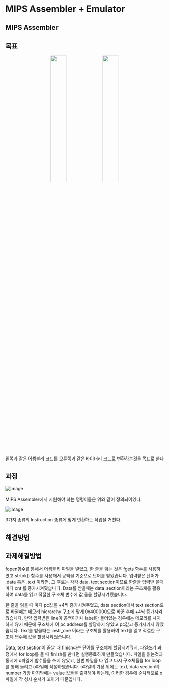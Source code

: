 # MIPS Assembler + Emulator

## MIPS Assembler

## 목표
<p align="center">
  <img src="https://github.com/JunHyungJang/MIPS_Assembler/assets/89409079/27b698d8-278e-4921-9631-6599ee8c03a9" align="center" width="32%">  
  <img src="https://github.com/JunHyungJang/MIPS_Assembler/assets/89409079/001b7625-2d9b-4ee3-bbf4-cc6364cf8301" align="center" width="32%">  
  <figcaption align="center">
</figcaption></p>

왼쪽과 같은 어셈블리 코드를 오른쪽과 같은 바이너리 코드로 변환하는것을 목표로 한다 


## 과정

![image](https://github.com/JunHyungJang/MIPS_Assembler/assets/89409079/9d61a36e-60c7-441a-a53d-890ad5d2c0a4)

MIPS Assembler에서 지원해야 하는 명령어들은 위와 같이 정의되어있다. 

![image](https://github.com/JunHyungJang/MIPS_Assembler/assets/89409079/beb3c8fb-2810-49cd-8d2b-96f35261e229)

3가지 종류의 Instruction 종류에 맞게 변환하는 작업을 거친다. 


## 해결방법

## 과제해결방법

fopen함수를 통해서 어셈블리 파일을 열었고, 한 줄을 읽는 것은 fgets 함수를 사용하였고
strtok() 함수를 사용해서 공백을 기준으로 단어를 받았습니다. 입력받은 단어가 .data 혹은 .text 이라면, 그 후로는 각각 data, text section이므로 한줄을 입력받 을때마다 cnt 를 증가시켜줬습니다.
Data를 받을때는 data_section이라는 구조체를 활용하여 data를 읽고 적절한 구조체 변수에 값
들을 할당시켜줬습니다.

한 줄을 읽을 때 마다 pc값을 +4씩 증가시켜주었고, data section에서 text section으로 바뀔때는
메모리 hierarchy 구조에 맞게 0x400000으로 바꾼 후에 +4씩 증가시켜 줬습니다. 만약 입력받은
line이 공백이거나 label만 들어있는 경우에는 메모리를 차지하지 않기 때문에 구조체에 이 pc
address를 할당하지 않았고 pc값고 증가시키지 않았습니다. Text를 받을때는 instr_one 이라는 구조체를 활용하여 text를 읽고 적절한 구조체 변수에 값을 할당시켜줬습니다.

Data, text section이 끝날 때 finish라는 단어를 구조체에 할당시켜줘서, 파일쓰기 과정에서 for
loop를 돌 때 finish를 만나면 실행종료하게 만들었습니다.
파일을 읽는것과 동시에 o파일에 함수들을 쓰지 않았고, 한번 파일을 다 읽고 다시 구조체들을
for loop를 통해 돌리고 o파일에 작성하였습니다. o파일의 가장 위에는 text, data section의number 가장 마지막에는 value 값들을 출력해야 하는데, 이러한 경우에 순차적으로 o파일에 작
성시 순서가 꼬이기 때문입니다.

